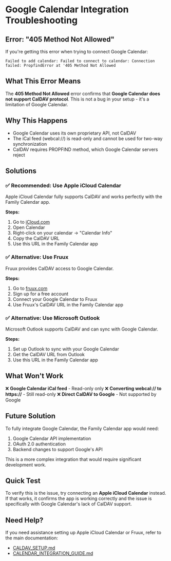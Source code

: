 # Google Calendar Integration Troubleshooting

## Error: "405 Method Not Allowed"

If you're getting this error when trying to connect Google Calendar:

```
Failed to add calendar: Failed to connect to calendar: Connection failed: PropfindError at '405 Method Not Allowed
```

## What This Error Means

The **405 Method Not Allowed** error confirms that **Google Calendar does not support CalDAV protocol**. This is not a bug in your setup - it's a limitation of Google Calendar.

## Why This Happens

- Google Calendar uses its own proprietary API, not CalDAV
- The iCal feed (webcal://) is read-only and cannot be used for two-way synchronization
- CalDAV requires PROPFIND method, which Google Calendar servers reject

## Solutions

### ✅ **Recommended: Use Apple iCloud Calendar**
Apple iCloud Calendar fully supports CalDAV and works perfectly with the Family Calendar app.

**Steps:**
1. Go to [iCloud.com](https://icloud.com)
2. Open Calendar
3. Right-click on your calendar → "Calendar Info"
4. Copy the CalDAV URL
5. Use this URL in the Family Calendar app

### ✅ **Alternative: Use Fruux**
Fruux provides CalDAV access to Google Calendar.

**Steps:**
1. Go to [fruux.com](https://fruux.com)
2. Sign up for a free account
3. Connect your Google Calendar to Fruux
4. Use Fruux's CalDAV URL in the Family Calendar app

### ✅ **Alternative: Use Microsoft Outlook**
Microsoft Outlook supports CalDAV and can sync with Google Calendar.

**Steps:**
1. Set up Outlook to sync with your Google Calendar
2. Get the CalDAV URL from Outlook
3. Use this URL in the Family Calendar app

## What Won't Work

❌ **Google Calendar iCal feed** - Read-only only
❌ **Converting webcal:// to https://** - Still read-only
❌ **Direct CalDAV to Google** - Not supported by Google

## Future Solution

To fully integrate Google Calendar, the Family Calendar app would need:
1. Google Calendar API implementation
2. OAuth 2.0 authentication
3. Backend changes to support Google's API

This is a more complex integration that would require significant development work.

## Quick Test

To verify this is the issue, try connecting an **Apple iCloud Calendar** instead. If that works, it confirms the app is working correctly and the issue is specifically with Google Calendar's lack of CalDAV support.

## Need Help?

If you need assistance setting up Apple iCloud Calendar or Fruux, refer to the main documentation:
- [CALDAV_SETUP.md](CALDAV_SETUP.md)
- [CALENDAR_INTEGRATION_GUIDE.md](CALENDAR_INTEGRATION_GUIDE.md) 